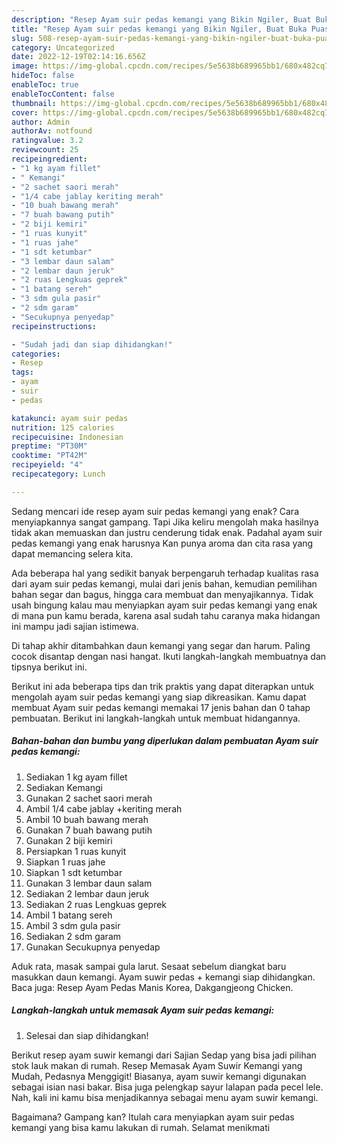 ```yaml
---
description: "Resep Ayam suir pedas kemangi yang Bikin Ngiler, Buat Buka Puasa Sempurna"
title: "Resep Ayam suir pedas kemangi yang Bikin Ngiler, Buat Buka Puasa Sempurna"
slug: 508-resep-ayam-suir-pedas-kemangi-yang-bikin-ngiler-buat-buka-puasa-sempurna
category: Uncategorized
date: 2022-12-19T02:14:16.656Z
image: https://img-global.cpcdn.com/recipes/5e5638b689965bb1/680x482cq70/ayam-suir-pedas-kemangi-foto-resep-utama.jpg
hideToc: false
enableToc: true
enableTocContent: false
thumbnail: https://img-global.cpcdn.com/recipes/5e5638b689965bb1/680x482cq70/ayam-suir-pedas-kemangi-foto-resep-utama.jpg
cover: https://img-global.cpcdn.com/recipes/5e5638b689965bb1/680x482cq70/ayam-suir-pedas-kemangi-foto-resep-utama.jpg
author: Admin
authorAv: notfound
ratingvalue: 3.2
reviewcount: 25
recipeingredient:
- "1 kg ayam fillet"
- " Kemangi"
- "2 sachet saori merah"
- "1/4 cabe jablay keriting merah"
- "10 buah bawang merah"
- "7 buah bawang putih"
- "2 biji kemiri"
- "1 ruas kunyit"
- "1 ruas jahe"
- "1 sdt ketumbar"
- "3 lembar daun salam"
- "2 lembar daun jeruk"
- "2 ruas Lengkuas geprek"
- "1 batang sereh"
- "3 sdm gula pasir"
- "2 sdm garam"
- "Secukupnya penyedap"
recipeinstructions:

- "Sudah jadi dan siap dihidangkan!"
categories:
- Resep
tags:
- ayam
- suir
- pedas

katakunci: ayam suir pedas 
nutrition: 125 calories
recipecuisine: Indonesian
preptime: "PT30M"
cooktime: "PT42M"
recipeyield: "4"
recipecategory: Lunch

---
```



Sedang mencari ide resep ayam suir pedas kemangi yang enak? Cara menyiapkannya sangat gampang. Tapi Jika keliru mengolah maka hasilnya tidak akan memuaskan dan justru cenderung tidak enak. Padahal ayam suir pedas kemangi yang enak harusnya Kan punya aroma dan cita rasa yang dapat memancing selera kita.


Ada beberapa hal yang sedikit banyak berpengaruh terhadap kualitas rasa dari ayam suir pedas kemangi, mulai dari jenis bahan, kemudian pemilihan bahan segar dan bagus, hingga cara membuat dan menyajikannya. Tidak usah bingung kalau mau menyiapkan ayam suir pedas kemangi yang enak di mana pun kamu berada, karena asal sudah tahu caranya maka hidangan ini mampu jadi sajian istimewa.

Di tahap akhir ditambahkan daun kemangi yang segar dan harum. Paling cocok disantap dengan nasi hangat. Ikuti langkah-langkah membuatnya dan tipsnya berikut ini.


Berikut ini ada beberapa tips dan trik praktis yang dapat diterapkan untuk mengolah ayam suir pedas kemangi yang siap dikreasikan. Kamu dapat membuat Ayam suir pedas kemangi memakai 17 jenis bahan dan 0 tahap pembuatan. Berikut ini langkah-langkah untuk membuat hidangannya.

<!--inarticleads1-->

##### Bahan-bahan dan bumbu yang diperlukan dalam pembuatan Ayam suir pedas kemangi:

1. Sediakan 1 kg ayam fillet
1. Sediakan  Kemangi
1. Gunakan 2 sachet saori merah
1. Ambil 1/4 cabe jablay +keriting merah
1. Ambil 10 buah bawang merah
1. Gunakan 7 buah bawang putih
1. Gunakan 2 biji kemiri
1. Persiapkan 1 ruas kunyit
1. Siapkan 1 ruas jahe
1. Siapkan 1 sdt ketumbar
1. Gunakan 3 lembar daun salam
1. Sediakan 2 lembar daun jeruk
1. Sediakan 2 ruas Lengkuas geprek
1. Ambil 1 batang sereh
1. Ambil 3 sdm gula pasir
1. Sediakan 2 sdm garam
1. Gunakan Secukupnya penyedap


Aduk rata, masak sampai gula larut. Sesaat sebelum diangkat baru masukkan daun kemangi. Ayam suwir pedas + kemangi siap dihidangkan. Baca juga: Resep Ayam Pedas Manis Korea, Dakgangjeong Chicken. 

<!--inarticleads2-->

##### Langkah-langkah untuk memasak Ayam suir pedas kemangi:


1. Selesai dan siap dihidangkan!

Berikut resep ayam suwir kemangi dari Sajian Sedap yang bisa jadi pilihan stok lauk makan di rumah. Resep Memasak Ayam Suwir Kemangi yang Mudah, Pedasnya Menggigit! Biasanya, ayam suwir kemangi digunakan sebagai isian nasi bakar. Bisa juga pelengkap sayur lalapan pada pecel lele. Nah, kali ini kamu bisa menjadikannya sebagai menu ayam suwir kemangi. 

Bagaimana? Gampang kan? Itulah cara menyiapkan ayam suir pedas kemangi yang bisa kamu lakukan di rumah. Selamat menikmati
